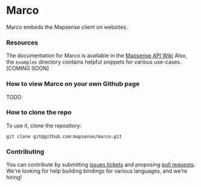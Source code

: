 Marco
=================

Marco embeds the Mapsense client on websites.
### Resources

The documentation for Marco is available in the [Mapsense API Wiki](https://github.com/mapsense/marco/wiki/Mapsense-Embedded-Maps)
Also, the `examples` directory contains helpful snippets for various use-cases. [COMING SOON]

### How to view Marco on your own Github page
TODO

### How to clone the repo

To use it, clone the repository:

```
git clone git@github.com:mapsense/marco.git
```

### Contributing

You can contribute by submitting [issues tickets](http://github.com/mapsense/marco/issues) and proposing [pull requests](http://github.com/mapsense/marco/pulls). We're looking for help building bindings for various languages, and we're hiring!
